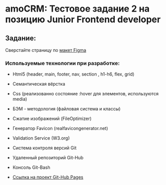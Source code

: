 # amoCRM: Тестовое задание 2 на позицию Junior Frontend developer

## Задание:
Сверстайте страницу по [макет Figma](https://www.figma.com/file/ja6QtJ9gv2JuxSDIAClL1O/Welbex?node-id=0%3A1)


### Используемые технологии при разработке: 
* Html5 (header, main, footer, nav, section , h1-h6, flex, grid)
* Семантическая вёрстка
* Css (реализованно состояние :hover для элементов, используются media)
* БЭМ - методология (файловая система и классы)
* Сжатие изображений (FileOptimizer)
* Генератор Favicon (realfavicongenerator.net)
* Validation Service (W3.org)
* Система контроля версий Git
* Удаленный репозиторий Git-Hub
* Консоль Git-Bash


* [Ссылка на проект Git-Hub Pages](https://limerok.github.io/AmoCRM-TASK-2/)
